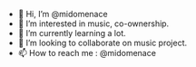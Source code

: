 - 👋 Hi, I’m @midomenace
- 👀 I’m interested in music, co-ownership. 
- 🌱 I’m currently learning a lot. 
- 💞️ I’m looking to collaborate on music project.
- 📫 How to reach me : @midomenace

<!---
midomenace/midomenace is a ✨ special ✨ repository because its `README.md` (this file) appears on your GitHub profile.
You can click the Preview link to take a look at your changes.
--->
